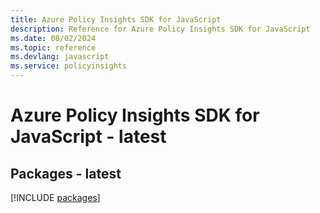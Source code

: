 ```yaml
---
title: Azure Policy Insights SDK for JavaScript
description: Reference for Azure Policy Insights SDK for JavaScript
ms.date: 08/02/2024
ms.topic: reference
ms.devlang: javascript
ms.service: policyinsights
---
```

# Azure Policy Insights SDK for JavaScript - latest
## Packages - latest
[!INCLUDE [packages](policy-insights-index.md)]
